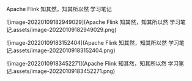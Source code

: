 Apache Flink 知其然，知其所以然 学习笔记

![image-20220109182949029](Apache Flink 知其然，知其所以然 学习笔记.assets/image-20220109182949029.png)

![image-20220109183152404](Apache Flink 知其然，知其所以然 学习笔记.assets/image-20220109183152404.png)

![image-20220109183452271](Apache Flink 知其然，知其所以然 学习笔记.assets/image-20220109183452271.png)

